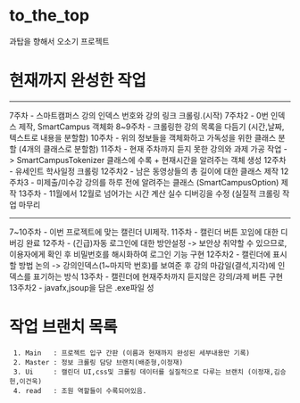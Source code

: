 # to_the_top
과탑을 향해서 오소기 프로젝트

# 현재까지 완성한 작업
-------------
   7주차   - 스마트캠퍼스 강의 인덱스 번호와 강의 링크 크롤링.(시작)
   7주차2  - 0번 인덱스 제작, SmartCampus 객체화
   8~9주차 - 크롤링한 강의 목록을 다듬기 (시간,날짜,텍스트로 내용을 분할함)
   10주차  - 위의 정보들을 객체화하고 가독성을 위한 클래스 분할 (4개의 클래스로 분할함)
   11주차  - 현재 주차까지 듣지 못한 강의와 과제 가공 작업 -> SmartCampusTokenizer 클래스에 수록 + 현재시간을 알려주는 객체 생성
   12주차  - 유세인트 학사일정 크롤링
   12주차2  - 남은 동영상들의 총 길이에 대한 클래스 제작
   12주차3  - 미제출/미수강 강의를 하루 전에 알려주는 클래스 (SmartCampusOption) 제작
   13주차   - 11월에서 12월로 넘어가는 시간 계산 실수 디버깅을 수정 (실질적 크롤링 작업 마무리
   

------------- 
   7~10주차 - 이번 프로젝트에 맞는 캘린더 UI제작.
   11주차   - 캘린더 버튼 꼬임에 대한 디버깅 완료
   12주차   - (긴급)자동 로그인에 대한 방안설정 -> 보안상 취약할 수 있으므로, 이용자에게 확인 후 비밀번호를 해시화하여 로그인 기능 구현
   12주차2  - 캘린더에 표시할 방법 논의        -> 강의인덱스(1~마지막 번호)를 보여준 후 강의 마감일(결석,지각)에 인덱스를 표기하는 방식
   13주차   - 캘린더에 현재주차까지 듣지않은 강의/과제 버튼 구현
   13주차2  - javafx,jsoup을 담은 .exe파일 성
   
   
   
   
  # 작업 브랜치 목록
     1. Main   : 프로젝트 입구 간판 (이름과 현재까지 완성된 세부내용만 기록)
     2. Master : 정보 크롤링 담당 브랜치(배준형,이정재)
     3. Ui     : 캘린더 UI,css및 크롤링 데이터를 실질적으로 다루는 브랜치 (이정재,김승헌,이건욱)
     4. read   : 조원 역할들이 수록되어있음.
